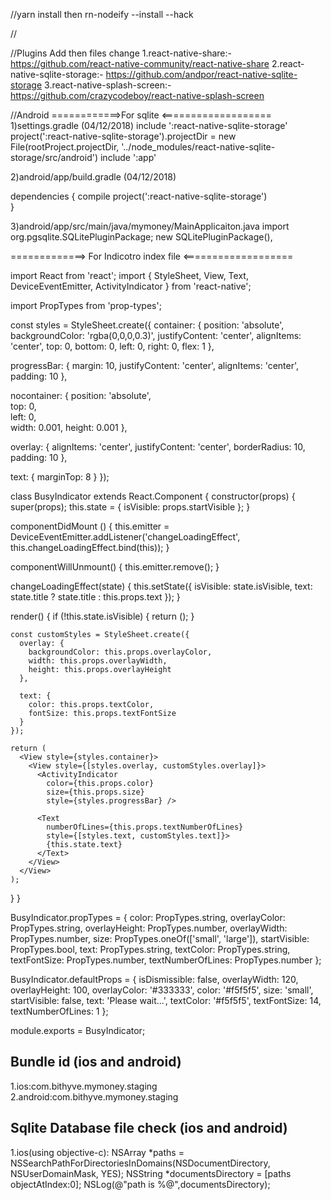 //yarn install then 
rn-nodeify --install --hack


//  


//Plugins Add then files change 
1.react-native-share:- https://github.com/react-native-community/react-native-share
2.react-native-sqlite-storage:- https://github.com/andpor/react-native-sqlite-storage
3.react-native-splash-screen:- https://github.com/crazycodeboy/react-native-splash-screen

   







//Android
============>For  sqlite  <===================
1)settings.gradle (04/12/2018)
include ':react-native-sqlite-storage'
project(':react-native-sqlite-storage').projectDir = new File(rootProject.projectDir, '../node_modules/react-native-sqlite-storage/src/android')
include ':app'    

2)android/app/build.gradle (04/12/2018)

dependencies {
   compile project(':react-native-sqlite-storage')   
}

3)android/app/src/main/java/mymoney/MainApplicaiton.java
import org.pgsqlite.SQLitePluginPackage;
 new SQLitePluginPackage(), 

=============> For Indicotro index file <===================

import React from 'react';
import {
  StyleSheet,
  View,
  Text,
  DeviceEventEmitter,
  ActivityIndicator
} from 'react-native';

import PropTypes from 'prop-types';

const styles = StyleSheet.create({
  container: {
    position: 'absolute',
    backgroundColor: 'rgba(0,0,0,0.3)',
    justifyContent: 'center',
    alignItems: 'center',
    top: 0,
    bottom: 0,
    left: 0,
    right: 0,
    flex: 1
  },

  progressBar: {
    margin: 10,
    justifyContent: 'center',
    alignItems: 'center',
    padding: 10
  },

  nocontainer: {
    position: 'absolute',    
    top: 0,    
    left: 0,        
    width: 0.001,
    height: 0.001
  },

  overlay: {
    alignItems: 'center',
    justifyContent: 'center',
    borderRadius: 10,
    padding: 10
  },

  text: {
    marginTop: 8
  }
});

class BusyIndicator extends React.Component {
  constructor(props) {
    super(props);
    this.state = {
      isVisible: props.startVisible
    };
  }

  componentDidMount () {
    this.emitter = DeviceEventEmitter.addListener('changeLoadingEffect', this.changeLoadingEffect.bind(this));
  }

  componentWillUnmount() {
    this.emitter.remove();
  }

  changeLoadingEffect(state) {
    this.setState({
      isVisible: state.isVisible,
      text: state.title ? state.title : this.props.text
    });
  }

  render() {
    if (!this.state.isVisible) {
      return (<View style={styles.nocontainer} />);
    }

    const customStyles = StyleSheet.create({
      overlay: {
        backgroundColor: this.props.overlayColor,
        width: this.props.overlayWidth,
        height: this.props.overlayHeight
      },
      
      text: {
        color: this.props.textColor,
        fontSize: this.props.textFontSize
      }
    });

    return (
      <View style={styles.container}>
        <View style={[styles.overlay, customStyles.overlay]}>
          <ActivityIndicator
            color={this.props.color}
            size={this.props.size}
            style={styles.progressBar} />

          <Text
            numberOfLines={this.props.textNumberOfLines}
            style={[styles.text, customStyles.text]}>
            {this.state.text}
          </Text>
        </View>
      </View>
    );
  }
}

BusyIndicator.propTypes = {
  color: PropTypes.string,
  overlayColor: PropTypes.string,
  overlayHeight: PropTypes.number,
  overlayWidth: PropTypes.number,
  size: PropTypes.oneOf(['small', 'large']),
  startVisible: PropTypes.bool,
  text: PropTypes.string,
  textColor: PropTypes.string,
  textFontSize: PropTypes.number,
  textNumberOfLines: PropTypes.number
};

BusyIndicator.defaultProps = {
  isDismissible: false,
  overlayWidth: 120,
  overlayHeight: 100,
  overlayColor: '#333333',
  color: '#f5f5f5',
  size: 'small',
  startVisible: false,
  text: 'Please wait...',
  textColor: '#f5f5f5',
  textFontSize: 14,
  textNumberOfLines: 1
};

module.exports = BusyIndicator;

## Bundle id (ios and android)
1.ios:com.bithyve.mymoney.staging
2.android:com.bithyve.mymoney.staging 


## Sqlite Database file check (ios and android)
1.ios(using objective-c):
NSArray *paths = NSSearchPathForDirectoriesInDomains(NSDocumentDirectory, NSUserDomainMask, YES);
NSString *documentsDirectory = [paths objectAtIndex:0];
NSLog(@"path is %@",documentsDirectory);
  
